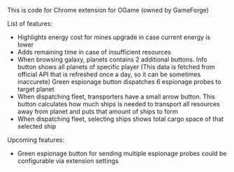 This is code for Chrome extension for OGame (owned by GameForge)

List of features:
 - Highlights energy cost for mines upgrade in case current energy is lower
 - Adds remaining time in case of insufficient resources
 - When browsing galaxy, planets contains 2 additional buttons. 
      Info button shows all planets of specific player (This data is fetched from official API that is refreshed once a day, so it can be sometimes inaccurete)
      Green espionage button dispatches 6 espionage probes to target planet 
 - When dispatching fleet, transporters have a small arrow button. This button calculates how much ships is needed to transport all resources away from planet and puts that amount of ships to form
 - When dispatching fleet, selecting ships shows total cargo space of that selected ship

Upcoming features:

 - Green espionage button for sending multiple espionage probes could be configurable via extension settings

